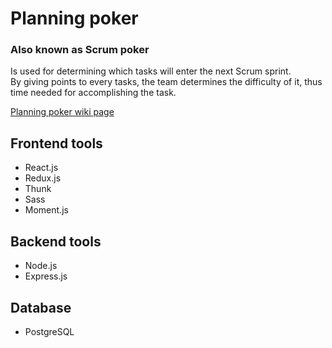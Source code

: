 # Planning poker

### Also known as Scrum poker

Is used for determining which tasks will enter the next Scrum sprint. <br>
By giving points to every tasks, the team determines the difficulty of it, thus time needed for accomplishing the task.

[Planning poker wiki page](https://en.wikipedia.org/wiki/Planning_poker)

## Frontend tools
* React.js
* Redux.js
* Thunk
* Sass
* Moment.js

## Backend tools
* Node.js
* Express.js

## Database
* PostgreSQL
